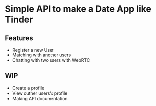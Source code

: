 # Simple API to make a Date App like Tinder

## Features

- Register a new User
- Matching with another users
- Chatting with two users with WebRTC

## WIP

- Create a profile
- View outher users's profile
- Making API documentation
